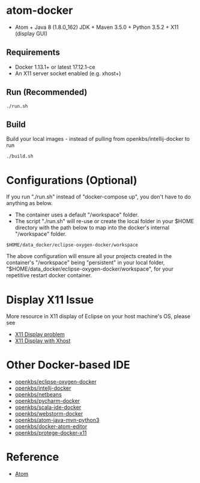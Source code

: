 # atom-docker

* Atom + Java 8 (1.8.0_162) JDK + Maven 3.5.0 + Python 3.5.2 + X11 (display GUI)

## Requirements
* Docker 1.13.1+ or latest 17.12.1-ce 
* An X11 server socket enabled (e.g. xhost+)

## Run (Recommended)
```
./run.sh
```

## Build
Build your local images - instead of pulling from openkbs/intellij-docker to run
```
./build.sh
```
# Configurations (Optional)
If you run "./run.sh" instead of "docker-compose up", you don't have to do anything as below.
* The container uses a default "/workspace" folder. 
* The script "./run.sh" will re-use or create the local folder in your $HOME directory with the path below to map into the docker's internal "/workspace" folder.
```
$HOME/data_docker/eclipse-oxygen-docker/workspace
```
The above configuration will ensure all your projects created in the container's "/workspace" being "persistent" in your local folder, "$HOME/data_docker/eclipse-oxygen-docker/workspace", for your repetitive restart docker container.

# Display X11 Issue
More resource in X11 display of Eclipse on your host machine's OS, please see
* [X11 Display problem](https://askubuntu.com/questions/871092/failed-to-connect-to-mir-failed-to-connect-to-server-socket-no-such-file-or-di)
* [X11 Display with Xhost](http://www.ethicalhackx.com/fix-gtk-warning-cannot-open-display/)

# Other Docker-based IDE
* [openkbs/eclipse-oxygen-docker](https://hub.docker.com/r/openkbs/eclipse-oxygen-docker/)
* [openkbs/intellj-docker](https://hub.docker.com/r/openkbs/intellij-docker/)
* [openkbs/netbeans](https://hub.docker.com/r/openkbs/netbeans/)
* [openkbs/pycharm-docker](https://hub.docker.com/r/openkbs/pycharm-docker/)
* [openkbs/scala-ide-docker](https://hub.docker.com/r/openkbs/scala-ide-docker/)
* [openkbs/webstorm-docker](https://hub.docker.com/r/openkbs/webstorm-docker/)
* [openkbs/atom-java-mvn-python3](https://hub.docker.com/r/openkbs/atom-java-mvn-python3/)
* [openkbs/docker-atom-editor](https://hub.docker.com/r/openkbs/docker-atom-editor/)
* [openkbs/protege-docker-x11](https://hub.docker.com/r/openkbs/pycharm-docker/)

# Reference
* [Atom](https://atom.io/)

